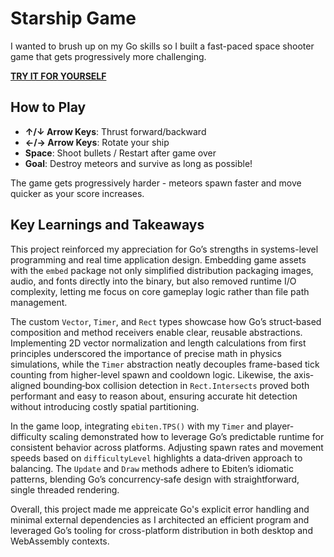 # Starship Game

I wanted to brush up on my Go skills so I built a fast-paced space shooter game that gets progressively more challenging.

**[TRY IT FOR YOURSELF](https://niknahadb.github.io/starship)**

## How to Play

- **↑/↓ Arrow Keys**: Thrust forward/backward
- **←/→ Arrow Keys**: Rotate your ship
- **Space**: Shoot bullets / Restart after game over
- **Goal**: Destroy meteors and survive as long as possible!

The game gets progressively harder - meteors spawn faster and move quicker as your score increases.

## Key Learnings and Takeaways

This project reinforced my appreciation for Go’s strengths in systems-level programming and real time application design. Embedding game assets with the `embed` package not only simplified distribution packaging images, audio, and fonts directly into the binary, but also removed runtime I/O complexity, letting me focus on core gameplay logic rather than file path management.

The custom `Vector`, `Timer`, and `Rect` types showcase how Go’s struct‐based composition and method receivers enable clear, reusable abstractions. Implementing 2D vector normalization and length calculations from first principles underscored the importance of precise math in physics simulations, while the `Timer` abstraction neatly decouples frame-based tick counting from higher-level spawn and cooldown logic. Likewise, the axis‐aligned bounding‐box collision detection in `Rect.Intersects` proved both performant and easy to reason about, ensuring accurate hit detection without introducing costly spatial partitioning.

In the game loop, integrating `ebiten.TPS()` with my `Timer` and player‐difficulty scaling demonstrated how to leverage Go’s predictable runtime for consistent behavior across platforms. Adjusting spawn rates and movement speeds based on `difficultyLevel` highlights a data‐driven approach to balancing. The `Update` and `Draw` methods adhere to Ebiten’s idiomatic patterns, blending Go’s concurrency‐safe design with straightforward, single threaded rendering.

Overall, this project made me appreicate Go's explicit error handling and minimal external dependencies as I architected an efficient program and leveraged Go’s tooling for cross-platform distribution in both desktop and WebAssembly contexts.
